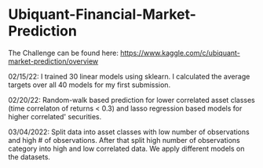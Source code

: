 # Ubiquant-Financial-Market-Prediction

The Challenge can be found here:
https://www.kaggle.com/c/ubiquant-market-prediction/overview

02/15/22: I trained 30 linear models using sklearn. I calculated the average targets over all 40 models for my first submission.

02/20/22: Random-walk based prediction for lower correlated asset classes (time correlaton of returns < 0.3) and lasso regression based models for higher correlated' securities.

03/04/2022: Split data into asset classes with low number of observations and high # of observations. After that split high number of observations category into high and low correlated data. We apply different models on the datasets.
